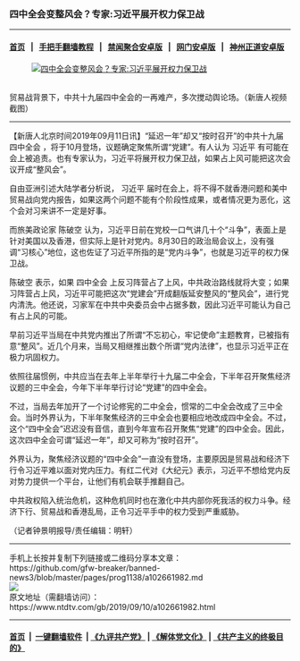 ### 四中全会变整风会？专家:习近平展开权力保卫战
------------------------

#### [首页](https://github.com/gfw-breaker/banned-news3/blob/master/README.md) &nbsp;&nbsp;|&nbsp;&nbsp; [手把手翻墙教程](https://github.com/gfw-breaker/guides/wiki) &nbsp;&nbsp;|&nbsp;&nbsp; [禁闻聚合安卓版](https://github.com/gfw-breaker/bn-android) &nbsp;&nbsp;|&nbsp;&nbsp; [网门安卓版](https://github.com/oGate2/oGate) &nbsp;&nbsp;|&nbsp;&nbsp; [神州正道安卓版](https://github.com/SzzdOgate/update) 



<div><div class="featured_image">
 <a href="https://i.ntdtv.com/assets/uploads/2019/01/2018-12-27-5c24dd24c27cd-780x438-169.jpg" target="_blank">
  <figure>
   <img alt="四中全会变整风会？专家:习近平展开权力保卫战" src="https://i.ntdtv.com/assets/uploads/2019/01/2018-12-27-5c24dd24c27cd-780x438-169.jpg"/>
  </figure><br/>
 </a>
 <span class="caption">
  贸易战背景下，中共十九届四中全会的一再难产，多次搅动舆论场。（新唐人视频截图）
 </span>
</div>
</div><hr/><div><div class="post_content" itemprop="articleBody">
 <p>
  【新唐人北京时间2019年09月11日讯】“延迟一年”却又“按时召开”的中共十九届
  <ok href="https://www.ntdtv.com/gb/四中全会.htm">
   四中全会
  </ok>
  ，将于10月登场，议题确定聚焦所谓“党建”。有人认为
  <ok href="https://www.ntdtv.com/gb/习近平.htm">
   习近平
  </ok>
  有可能在会上被追责。也有专家认为，习近平将展开权力保卫战，如果占上风可能把这次会议开成“整风会”。
 </p>
 <p>
  自由亚洲引述大陆学者分析说，
  <ok href="https://www.ntdtv.com/gb/习近平.htm">
   习近平
  </ok>
  届时在会上，将不得不就香港问题和美中贸易战向党内报告，如果这两个问题不能有个阶段性成果，或者情况更为恶化，这个会对习来讲不一定是好事。
 </p>
 <p>
  而旅美政论家
  <ok href="https://www.ntdtv.com/gb/陈破空.htm">
   陈破空
  </ok>
  认为，习近平日前在党校一口气讲几十个“斗争”，表面上是针对美国以及香港，但实际上是针对党内。8月30日的政治局会议上，没有强调“习核心”地位，这也佐证了习近平所指的是“党内斗争”，也就是习近平的权力保卫战。
 </p>
 <p>
  <ok href="https://www.ntdtv.com/gb/陈破空.htm">
   陈破空
  </ok>
  表示，如果
  <ok href="https://www.ntdtv.com/gb/四中全会.htm">
   四中全会
  </ok>
  上反习阵营占了上风，中共政治路线就将大变；如果习阵营占上风，习近平可能把这次“党建会”开成翻版延安整风的“整风会”，进行党内清洗。他还说，习家军在中共中央委员会中占据多数，因此习近平可能认为自己有占上风的可能。
 </p>
 <p>
  早前习近平当局在中共党内推出了所谓“不忘初心，牢记使命”主题教育，已被指有意“整风”。近几个月来，当局又相继推出数个所谓“党内法律”，也显示习近平正在极力巩固权力。
 </p>
 <p>
  依照往届惯例，中共应当在去年上半年举行十九届二中全会，下半年召开聚焦经济议题的三中全会，今年下半年举行讨论“党建”的四中全会。
 </p>
 <p>
  不过，当局去年加开了一个讨论修宪的二中全会，惯常的二中全会改成了三中全会。当时外界认为，下半年聚焦经济的三中全会也要相应地改成四中全会。不过，这个“四中全会”迟迟没有音信，直到今年宣布召开聚焦“党建”的四中全会。因此，这次四中全会可谓“延迟一年”，却又可称为“按时召开”。
 </p>
 <p>
  外界认为，聚焦经济议题的“四中全会”一直没有登场，主要原因是贸易战和经济下行令习近平难以面对党内压力。有红二代对《大纪元》表示，习近平不想给党内反对势力提供一个平台，让他们有机会联手推翻自己。
 </p>
 <p>
  中共政权陷入统治危机，这种危机同时也在激化中共内部你死我活的权力斗争。经济下行、贸易战和香港乱局，正令习近平手中的权力受到严重威胁。
 </p>
 <p>
  （记者钟景明报导/责任编辑：明轩）
 </p>
 <div class="single_ad">
 </div>
</div>
</div>
<hr/>
手机上长按并复制下列链接或二维码分享本文章：<br/>
https://github.com/gfw-breaker/banned-news3/blob/master/pages/prog1138/a102661982.md <br/>
<a href='https://github.com/gfw-breaker/banned-news3/blob/master/pages/prog1138/a102661982.md'><img src='https://github.com/gfw-breaker/banned-news3/blob/master/pages/prog1138/a102661982.md.png'/></a> <br/>
原文地址（需翻墙访问）：https://www.ntdtv.com/gb/2019/09/10/a102661982.html


------------------------
#### [首页](https://github.com/gfw-breaker/banned-news3/blob/master/README.md) &nbsp;|&nbsp; [一键翻墙软件](https://github.com/gfw-breaker/nogfw/blob/master/README.md) &nbsp;| [《九评共产党》](https://github.com/gfw-breaker/9ping.md/blob/master/README.md#九评之一评共产党是什么) | [《解体党文化》](https://github.com/gfw-breaker/jtdwh.md/blob/master/README.md) | [《共产主义的终极目的》](https://github.com/gfw-breaker/gczydzjmd.md/blob/master/README.md)


<img src='http://gfw-breaker.win/banned-news3/pages/prog1138/a102661982.md' width='0px' height='0px'/>